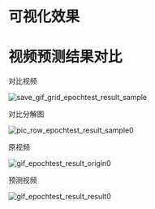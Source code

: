# 可视化效果

# 视频预测结果对比

对比视频

![save_gif_grid_epochtest_result_sample](https://user-images.githubusercontent.com/67564714/232213211-ff67c8fd-b90c-4ae0-a9bf-1525335e6481.gif)

对比分解图

![pic_row_epochtest_result_sample0](https://user-images.githubusercontent.com/67564714/232213223-f054225c-5757-4de6-b9a6-100a8977989d.png)

原视频

![gif_epochtest_result_origin0](https://user-images.githubusercontent.com/67564714/232213248-0b9df9f6-1724-476d-b701-d3ad88e1ea50.gif)

预测视频

![gif_epochtest_result_result0](https://user-images.githubusercontent.com/67564714/232213255-73c56083-8fbd-4d44-8f07-f3fab218305c.gif)
